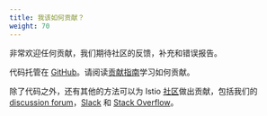 ```yaml
---
title: 我该如何贡献？
weight: 70
---
```


非常欢迎任何贡献，我们期待社区的反馈，补充和错误报告。

代码托管在 [GitHub](https://github.com/istio)。请阅读[贡献指南](https://github.com/istio/community/blob/master/CONTRIBUTING.md)学习如何贡献。

除了代码之外，还有其他的方法可以为 Istio [社区](/zh/about/community/)做出贡献，包括我们的 [discussion forum](https://discuss.istio.io)，[Slack](https://slack.istio.io) 和 [Stack Overflow](https://stackoverflow.com/questions/tagged/istio)。
